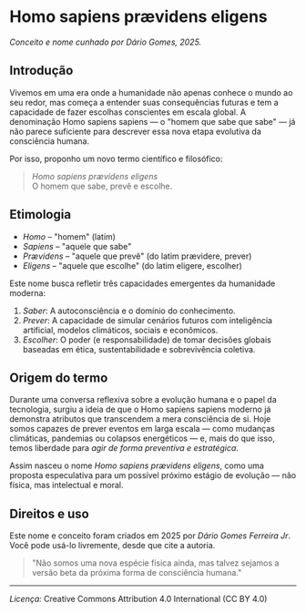 # Homo sapiens prævidens eligens

*Conceito e nome cunhado por Dário Gomes, 2025.*

## Introdução

Vivemos em uma era onde a humanidade não apenas conhece o mundo ao seu redor, mas começa a entender suas consequências futuras e tem a capacidade de fazer escolhas conscientes em escala global. A denominação Homo sapiens sapiens — o "homem que sabe que sabe" — já não parece suficiente para descrever essa nova etapa evolutiva da consciência humana.

Por isso, proponho um novo termo científico e filosófico:

> *Homo sapiens prævidens eligens*  
> O homem que sabe, prevê e escolhe.

## Etimologia

- *Homo* – "homem" (latim)
- *Sapiens* – "aquele que sabe"
- *Prævidens* – "aquele que prevê" (do latim prævidere, prever)
- *Eligens* – "aquele que escolhe" (do latim eligere, escolher)

Este nome busca refletir três capacidades emergentes da humanidade moderna:
1. *Saber*: A autoconsciência e o domínio do conhecimento.
2. *Prever*: A capacidade de simular cenários futuros com inteligência artificial, modelos climáticos, sociais e econômicos.
3. *Escolher*: O poder (e responsabilidade) de tomar decisões globais baseadas em ética, sustentabilidade e sobrevivência coletiva.

## Origem do termo

Durante uma conversa reflexiva sobre a evolução humana e o papel da tecnologia, surgiu a ideia de que o Homo sapiens sapiens moderno já demonstra atributos que transcendem a mera consciência de si. Hoje somos capazes de prever eventos em larga escala — como mudanças climáticas, pandemias ou colapsos energéticos — e, mais do que isso, temos liberdade para *agir de forma preventiva e estratégica*.

Assim nasceu o nome *Homo sapiens prævidens eligens*, como uma proposta especulativa para um possível próximo estágio de evolução — não física, mas intelectual e moral.


## Direitos e uso

Este nome e conceito foram criados em 2025 por *Dário Gomes Ferreira Jr*.  
Você pode usá-lo livremente, desde que cite a autoria.

> "Não somos uma nova espécie física ainda, mas talvez sejamos a versão beta da próxima forma de consciência humana."

---

*Licença:* Creative Commons Attribution 4.0 International (CC BY 4.0)
